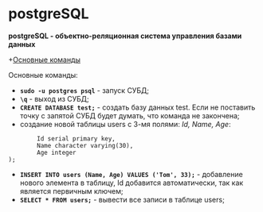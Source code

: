 # postgreSQL
**postgreSQL - объектно-реляционная система управления базами данных**

+[Основные команды](#basic_commands)

<a name="basic_commands"></a> Основные команды:
+ **`sudo -u postgres psql`** - запуск СУБД;
+ **`\q`** - выход из СУБД;
+ **`CREATE DATABASE test;`** - создать базу данных test. Если не поставить точку с запятой СУБД будет думать, что команда не закончена;
+ создание новой таблицы users с 3-мя полями: *Id, Name, Age*:
```CREATE TABLE users (
        Id serial primary key, 
        Name character varying(30), 
        Age integer
);
``` 
+ **`INSERT INTO users (Name, Age) VALUES ('Tom', 33);`** - добавление нового элемента в таблицу, Id добавится автоматически, так как является первичным ключем;
+ **`SELECT * FROM users;`** - вывести все записи в таблице users;
